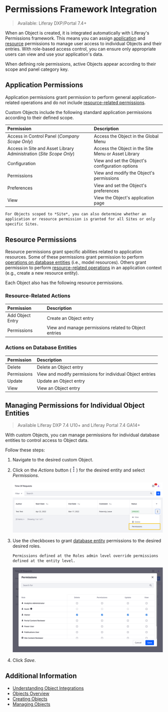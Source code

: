 # Permissions Framework Integration

> Available: Liferay DXP/Portal 7.4+

When an Object is created, it is integrated automatically with Liferay's Permissions framework. This means you can assign [application](#application-permissions) and [resource](#resource-permissions) permissions to manage user access to individual Objects and their entries. With role-based access control, you can ensure only appropriate users can view and use your application's data.

When defining role permissions, active Objects appear according to their scope and panel category key.

## Application Permissions

Application permissions grant permission to perform general application-related operations and do not include [resource-related permissions](#resource-permissions).

Custom Objects include the following standard application permissions according to their defined scope.

| Permission | Description |
| :--- | :--- |
| Access in Control Panel (*Company Scope Only*) | Access the Object in the Global Menu |
| Access in Site and Asset Library Administration (*Site Scope Only*) | Access the Object in the Site Menu or Asset Library |
| Configuration | View and set the Object's configuration options |
| Permissions | View and modify the Object's permissions |
| Preferences | View and set the Object's preferences |
| View | View the Object's application page |

```{note}
For Objects scoped to *Site*, you can also determine whether an application or resource permission is granted for all Sites or only specific Sites.
```

## Resource Permissions

Resource permissions grant specific abilities related to application resources. Some of these permissions grant permission to perform [operations on database entities](#actions-on-database-entities) (i.e., model resources). Others grant permission to perform [resource-related operations](#resource-related-actions) in an application context (e.g., create a new resource entity).

Each Object also has the following resource permissions.

### Resource-Related Actions

| Permission | Description |
| :--- | :--- |
| Add Object Entry | Create an Object entry |
| Permissions | View and manage permissions related to Object entries |

### Actions on Database Entities

| Permission | Description |
| :--- | :--- |
| Delete | Delete an Object entry |
| Permissions | View and modify permissions for individual Object entries |
| Update | Update an Object entry |
| View | View an Object entry |

## Managing Permissions for Individual Object Entities

> Available Liferay DXP 7.4 U10+ and Liferay Portal 7.4 GA14+

With custom Objects, you can manage permissions for individual database entities to control access to Object data.

Follow these steps:

1. Navigate to the desired custom Object.

1. Click on the *Actions* button (![Actions Button](../../../images/icon-actions.png)) for the desired entity and select *Permissions*.

   ![Click the Actions button for the desired entity and select Permissions.](./permissions-framework-integration/images/01.png)

1. Use the checkboxes to grant [database entity](#actions-on-database-entities) permissions to the desired desired roles.

   ```{note}
   Permissions defined at the Roles admin level override permissions defined at the entity level.
   ```

   ![Use the checkboxes to assign permissions to the desired roles.](./permissions-framework-integration/images/02.png)

1. Click *Save*.

## Additional Information

* [Understanding Object Integrations](../understanding-object-integrations.md)
* [Objects Overview](../../objects.md)
* [Creating Objects](../creating-and-managing-objects/creating-objects.md)
* [Managing Objects](../creating-and-managing-objects/managing-objects.md)
